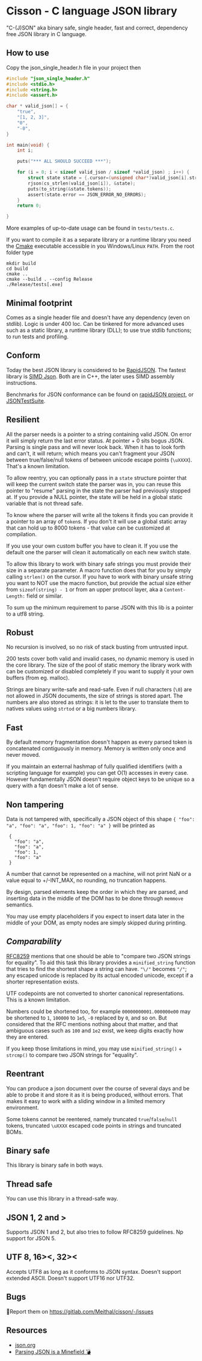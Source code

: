 # Cisson - C language JSON library

"C-(J)SON" aka binary safe, single header, fast and correct, 
dependency free JSON library in C language. 


## How to use

Copy the json_single_header.h file in your project then
```C
#include "json_single_header.h"
#include <stdio.h>
#include <string.h>
#include <assert.h>

char * valid_json[] = {
    "true",
    "[1, 2, 3]",
    "0",
    "-0",
}

int main(void) {
    int i;

    puts("*** ALL SHOULD SUCCEED ***");

    for (i = 0; i < sizeof valid_json / sizeof *valid_json) ; i++) {
        struct state state = {.cursor=(unsigned char*)valid_json[i].str};
        rjson(cs_strlen(valid_json[i]), &state);
        puts(to_string(&state.tokens));
        assert(state.error == JSON_ERROR_NO_ERRORS);
    }
    return 0;

}

```

More examples of up-to-date usage can be found in `tests/tests.c`.

If you want to compile it as a separate library or a runtime
library you need the [Cmake](https://cmake.org/) executable 
accessible in you Windows/Linux `PATH`. From the root folder type

```
mkdir build
cd build
cmake ..
cmake --build . --config Release
./Release/tests[.exe]
```


## Minimal footprint

Comes as a single header file and doesn't have any dependency
(even on stdlib). Logic is under 400 loc.
Can be tinkered for more advanced uses such as a static library, 
a runtime library (DLL); to use true stdlib functions; to
run tests and profiling.

## Conform

Today the best JSON library is considered to be 
[RapidJSON](https://github.com/Tencent/rapidjson). The fastest
library is [SIMD Json](https://github.com/simdjson/simdjson).
Both are in C++, the later uses SIMD assembly instructions.

Benchmarks for JSON conformance can be found on [rapidJSON
project](https://github.com/miloyip/nativejson-benchmark), or
[JSONTestSuite](https://github.com/nst/JSONTestSuite).

## Resilient

All the parser needs is a pointer to a string containing valid
JSON. On error it will simply return the last error status.
At pointer + 0 sits bogus JSON. 
Parsing is single pass and will never look back.
When it has to look forth and can't,
it will return; which means you can't fragment your JSON
between true/false/null tokens of between unicode escape
points (`\uXXXX`). That's a known limitation.

To allow reentry, you can optionally pass in a `state` structure
pointer that will keep the current switch state the parser was in, you 
can reuse this pointer to "resume" parsing in the state the
parser had previously stopped at. If you provide a NULL pointer,
the state will be held in a global static variable that is not thread safe.

To know where the parser will write all the tokens
it finds you can provide it a pointer
to an array of `token`s. If you don't it will use a global
static array that can hold up to 8000 tokens - that value can be
customized at compilation. 

If you use your own custom buffer you have to clean it. 
If you use the default one the parser will
clean it automatically on each new switch state.

To allow this library to work with binary safe strings 
you must provide their size in a separate parameter. 
A macro function does that for you
by simply calling `strlen()` on the cursor. 
If you have to work with binary 
unsafe string you want to NOT use the macro function, but provide
the actual size either from `sizeof(string) - 1` or from
an upper protocol layer, aka a `Content-Length:` field or similar.

To sum up the minimum requirement to parse JSON with this
lib is a pointer to a utf8 string.

## Robust

No recursion is involved, so no risk of 
stack busting from untrusted input.

200 tests cover both valid and invalid cases, no dynamic 
memory is used in the core library. The size of the pool
of static memory the library work with can be customized 
or disabled completely if you want to supply it your 
own buffers (from eg. malloc).

Strings are binary write-safe and read-safe. 
Even if null characters (`\0`) are not allowed
in JSON documents, the size of strings is stored apart. 
The numbers are also stored as strings: it is let to the 
user to translate them to natives values using `strtod` or 
a big numbers library.

## Fast

By default memory fragmentation doesn't 
happen as every parsed token is concatenated contiguously
in memory. Memory is written only once and never moved.

If you maintain an external hashmap of fully qualified identifiers 
(with a scripting language for example) you can get 
O(1) accesses in every case. However fundamentally JSON doesn't 
require object keys to be unique so a query with a fqn doesn't 
make a lot of sense.

## Non tampering

Data is not tampered with, specifically a JSON object of this shape
`{
 "foo": "a",
 "foo": "a",
 "foo": 1,
 "foo": "a"
}`
 will be printed as
```
 {
   "foo": "a",
   "foo": "a",
   "foo": 1,
   "foo": "a"
 }
```

A number that cannot be represented on a machine, will not 
print NaN or a value equal to +/-INT_MAX, no rounding, 
no truncation happens.

By design, parsed elements keep the order in which
they are parsed, and inserting data in the middle
of the DOM has to be done through `memmove` semantics.

You may use empty placeholders if you expect to insert data
later in the middle of your DOM, as empty nodes are simply 
skipped during printing.

## *Comparability*

[RFC8259](https://tools.ietf.org/html/rfc8259#section-8.3)
mentions that one should be able to "compare
two JSON strings for equality". 
To aid this task this library provides a `minified_string`
function that tries to find the shortest shape a string
can have. 
`"\/"` becomes `"/"`; any escaped unicode is 
replaced by its actual encoded unicode,
except if a shorter representation exists.

UTF codepoints are not converted to 
shorter canonical representations.
This is a known limitation.

Numbers could be shortened too, for example
`00000000001.000000e00` may be shortened to `1`, 
`100000` to `1e5`, `-0` replaced by `0`, and so on.
But considered that the RFC mentions nothing about that matter, and 
that ambiguous cases such as `100` and `1e2` exist, we keep 
digits exactly how they are entered.

If you keep those limitations in mind, you may use
`minified_string()` + `strcmp()` to compare two 
JSON strings for "equality".

## Reentrant
You can produce a json document over the course of several 
days and be able to probe it and store it as it is being 
produced, without errors.
That makes it easy to work with a sliding window in a 
limited memory environment.

Some tokens cannot be reentered, namely truncated 
`true`/`false`/`null` tokens, truncated `\uXXXX` escaped
code points in strings and truncated BOMs.

## Binary safe
This library is binary safe in both ways.

## Thread safe
You can use this library in a thread-safe way.

## JSON 1, 2 and >
Supports JSON 1 and 2, but also tries to follow RFC8259 guidelines.
Np support for JSON 5.

## UTF 8, 16><, 32><
Accepts UTF8 as long as it conforms to JSON syntax.
Doesn't support extended ASCII. 
Doesn't support UTF16 nor UTF32. 

## Bugs
🐛Report them on https://gitlab.com/Meithal/cisson/-/issues

## Resources
* [json.org](https://www.json.org/)
* [Parsing JSON is a Minefield 💣](http://seriot.ch/parsing_json.php)